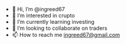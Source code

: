 - 👋 Hi, I’m @ingreed67
- 👀 I’m interested in crupto
- 🌱 I’m currently learning investing
- 💞️ I’m looking to collaborate on traders
- 📫 How to reach me ingreed67@gmail.com

<!---
ingreed67/ingreed67 is a ✨ special ✨ repository because its `README.md` (this file) appears on your GitHub profile.
You can click the Preview link to take a look at your changes.
--->

